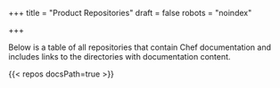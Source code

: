 +++
title = "Product Repositories"
draft = false
robots = "noindex"

+++

Below is a table of all repositories that contain Chef documentation and includes links to the directories with documentation content.

{{< repos docsPath=true >}}
